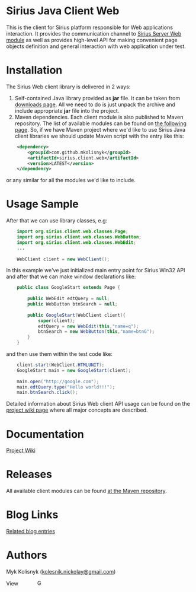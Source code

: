 Sirius Java Client Web
======

This is the client for Sirius platform responsible for Web applications interaction. It provides the communication channel to [Sirius Server Web module](https://github.com/mkolisnyk/Sirius/tree/master/Sirius-Server-Web#sirius-server-web-overview) as well as provides high-level API for making  convenient page objects definition and general interaction with web application under test.

# Installation

The Sirius Web client library is delivered in 2 ways:
1. Self-contained Java library provided as **jar** file. It can be taken from [downloads page](http://code.google.com/p/sirius-platform/downloads/list). All we need to do is just unpack the archive and include appropriate **jar** file into the project.
2. Maven dependencies. Each client module is also published to Maven repository. The list of available modules can be found on [the following page](http://search.maven.org/#search%7Cga%7C1%7Ca%3A%22sirius.client.web%22). So, if we have Maven project where we'd like to use Sirius Java client libraries we should update Maven script with the entry like this:
``` xml
	<dependency>
		<groupId>com.github.mkolisnyk</groupId>
		<artifactId>sirius.client.web</artifactId>
		<version>LATEST</version>
	</dependency>
```
or any similar for all the modules we'd like to include.

# Usage Sample

After that we can use library classes, e.g:

``` java
	import org.sirius.client.web.classes.Page;
	import org.sirius.client.web.classes.WebButton;
	import org.sirius.client.web.classes.WebEdit;
	...
	
	WebClient client = new WebClient();
```
In this example we've just initialized main entry point for Sirius Win32 API and after that we can make window declarations like:

``` java
	public class GoogleStart extends Page {
		
		public WebEdit edtQuery = null;
		public WebButton btnSearch = null;
		
		public GoogleStart(WebClient client){
			super(client);
			edtQuery = new WebEdit(this,"name=q");
			btnSearch = new WebButton(this,"name=btnG");
		}
	}	
```

and then use them within the test code like:

``` java
	client.start(WebClient.HTMLUNIT);
	GoogleStart main = new GoogleStart(client);
	
	main.open("http://google.com");
	main.edtQuery.type("Hello world!!!");
	main.btnSearch.click();
```

Detailed information about Sirius Web client API usage can be found on the [project wiki page](https://github.com/mkolisnyk/Sirius/wiki/Web-Client:-Web-Interaction) where all major concepts are described.

Documentation
======
[Project Wiki](https://github.com/mkolisnyk/Sirius/wiki)

Releases
======
All available client modules can be found [at the Maven repository](http://search.maven.org/#search%7Cgav%7C1%7Cg%3A%22com.github.mkolisnyk%22%20AND%20a%3A%22sirius.client.web%22). 

Blog Links
======
[Related blog entries](http://mkolisnyk.blogspot.com/search/label/Sirius)

Authors
======
Myk Kolisnyk (kolesnik.nickolay@gmail.com)

<a href="http://ua.linkedin.com/pub/mykola-kolisnyk/14/533/903"><img src="http://www.linkedin.com/img/webpromo/btn_profile_bluetxt_80x15.png" width="80" height="15" border="0" alt="View Mykola Kolisnyk's profile on LinkedIn"></a>
<a href="http://plus.google.com/108480514086204589709?prsrc=3" rel="publisher" style="text-decoration:none;">
<img src="http://ssl.gstatic.com/images/icons/gplus-16.png" alt="Google+" style="border:0;width:16px;height:16px;"/></a>
